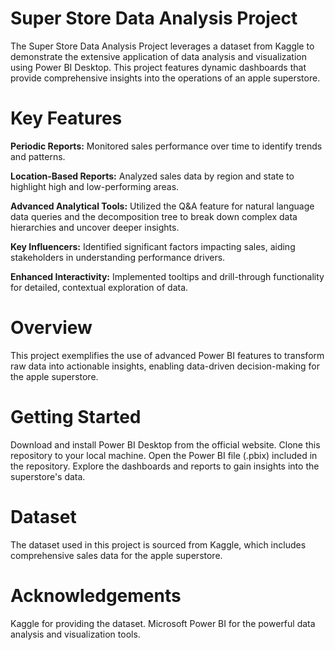 # Super Store Data Analysis Project
The Super Store Data Analysis Project leverages a dataset from Kaggle to demonstrate the extensive application of data analysis and visualization using Power BI Desktop. This project features dynamic dashboards that provide comprehensive insights into the operations of an apple superstore.

# Key Features
**Periodic Reports:** Monitored sales performance over time to identify trends and patterns.

**Location-Based Reports:** Analyzed sales data by region and state to highlight high and low-performing areas.

**Advanced Analytical Tools:** Utilized the Q&A feature for natural language data queries and the decomposition tree to break down complex data hierarchies and uncover deeper insights.

**Key Influencers:** Identified significant factors impacting sales, aiding stakeholders in understanding performance drivers.

**Enhanced Interactivity:** Implemented tooltips and drill-through functionality for detailed, contextual exploration of data.

# Overview
This project exemplifies the use of advanced Power BI features to transform raw data into actionable insights, enabling data-driven decision-making for the apple superstore.

# Getting Started
Download and install Power BI Desktop from the official website.
Clone this repository to your local machine.
Open the Power BI file (.pbix) included in the repository.
Explore the dashboards and reports to gain insights into the superstore's data.

# Dataset
The dataset used in this project is sourced from Kaggle, which includes comprehensive sales data for the apple superstore.

# Acknowledgements
Kaggle for providing the dataset.
Microsoft Power BI for the powerful data analysis and visualization tools.

